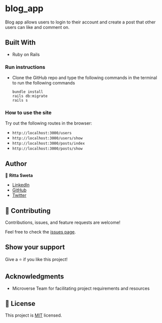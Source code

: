 # blog_app

Blog app allows users to login to their account and create a post that other users can like and comment on.

## Built With

- Ruby on Rails

### Run instructions 
- Clone the GitHub repo and type the following commands in the terminal to run the following commands 
    ```
    bundle install
    rails db:migrate
    rails s
    ```

### How to use the site
Try out the following routes in the browser:
 - `http://localhost:3000/users` 
 - `http://localhost:3000/users/show`
 - `http://localhost:3000/posts/index` 
 - `http://localhost:3000/posts/show`

## Author

👤 **Ritta Sweta**
- [LinkedIn](https://www.linkedin.com/in/ritta-sweta/)
- [GitHub](https://github.com/Buyaki01)
- [Twitter](https://twitter.com/BuyakiRitta)

## 🤝 Contributing

Contributions, issues, and feature requests are welcome!

Feel free to check the [issues page](https://github.com/Buyaki01/blog_app/issues).

## Show your support

Give a ⭐️ if you like this project!

## Acknowledgments

- Microverse Team for facilitating project requirements and resources

## 📝 License

This project is [MIT](./MIT.md) licensed.
